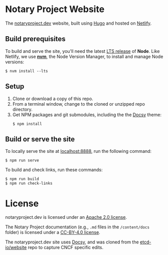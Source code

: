 # Notary Project Website

The [notaryproject.dev][] website, built using [Hugo][] and hosted on [Netlify][].

## Build prerequisites

To build and serve the site, you'll need the latest [LTS release][] of **Node**.
Like Netlify, we use **[nvm][]**, the Node Version Manager, to install and
manage Node versions:

```console
$ nvm install --lts
```

## Setup

 1. Clone or download a copy of this repo.
 2. From a terminal window, change to the cloned or unzipped repo directory.
 3. Get NPM packages and git submodules, including the the [Docsy][] theme:
    ```console
    $ npm install
    ```

## Build or serve the site

To locally serve the site at [localhost:8888][], run the following command:

```console
$ npm run serve
```

To build and check links, run these commands:

```console
$ npm run build
$ npm run check-links
```

# License

notaryproject.dev is licensed under an [Apache 2.0 license](./LICENSE).

The Notary Project documentation (e.g., `.md` files in the `/content/docs` folder) is licensed under a [CC-BY-4.0 license](./LICENSE).

The notaryproject.dev site uses [Docsy](https://www.docsy.dev/), and was cloned from the [etcd-io/website](https://github.com/etcd-io/website/) repo to capture CNCF specific edits.

[Docsy]: https://www.docsy.dev
[Hugo]: https://gohugo.io
[localhost:8888]: http://localhost:8888
[LTS release]: https://nodejs.org/en/about/releases/
[Netlify]: https://netlify.com
[notaryproject.dev]: https://notaryproject.dev/
[nvm]: https://github.com/nvm-sh/nvm/blob/master/README.md#installing-and-updating
